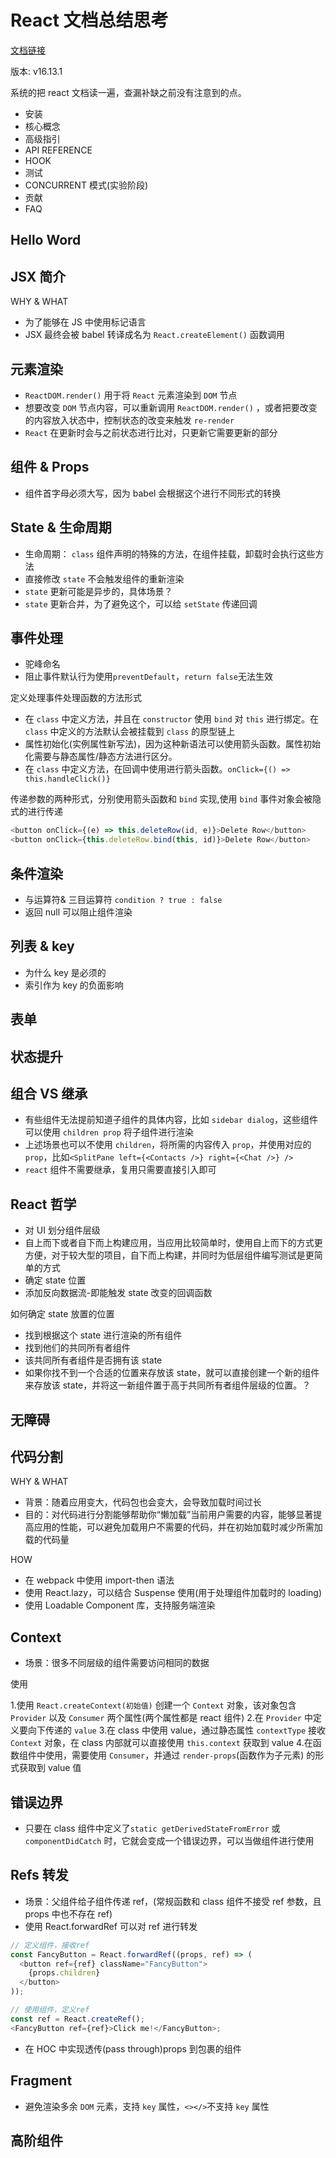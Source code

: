 # React 文档总结思考

[文档链接](https://zh-hans.reactjs.org/docs/getting-started.html)

版本: v16.13.1

系统的把 react 文档读一遍，查漏补缺之前没有注意到的点。

- 安装
- 核心概念
- 高级指引
- API REFERENCE
- HOOK
- 测试
- CONCURRENT 模式(实验阶段)
- 贡献
- FAQ

## Hello Word

## JSX 简介

WHY & WHAT

- 为了能够在 JS 中使用标记语言
- JSX 最终会被 babel 转译成名为 `React.createElement()` 函数调用

## 元素渲染

- `ReactDOM.render()` 用于将 `React` 元素渲染到 `DOM` 节点
- 想要改变 `DOM` 节点内容，可以重新调用 `ReactDOM.render()` ，或者把要改变的内容放入状态中，控制状态的改变来触发 `re-render`
- `React` 在更新时会与之前状态进行比对，只更新它需要更新的部分

## 组件 & Props

- 组件首字母必须大写，因为 babel 会根据这个进行不同形式的转换

## State & 生命周期

- 生命周期： `class` 组件声明的特殊的方法，在组件挂载，卸载时会执行这些方法
- 直接修改 `state` 不会触发组件的重新渲染
- `state` 更新可能是异步的，具体场景？
- `state` 更新合并，为了避免这个，可以给 `setState` 传递回调

## 事件处理

- 驼峰命名
- 阻止事件默认行为使用`preventDefault`，`return false`无法生效

定义处理事件处理函数的方法形式

- 在 `class` 中定义方法，并且在 `constructor` 使用 `bind` 对 `this` 进行绑定。在 `class` 中定义的方法默认会被挂载到 `class` 的原型链上
- 属性初始化(实例属性新写法)，因为这种新语法可以使用箭头函数。属性初始化需要与静态属性/静态方法进行区分。
- 在 `class` 中定义方法，在回调中使用进行箭头函数。`onClick={() => this.handleClick()}`

传递参数的两种形式，分别使用箭头函数和 `bind` 实现,使用 `bind` 事件对象会被隐式的进行传递

```js
<button onClick={(e) => this.deleteRow(id, e)}>Delete Row</button>
<button onClick={this.deleteRow.bind(this, id)}>Delete Row</button>
```

## 条件渲染

- 与运算符& 三目运算符 `condition ? true : false`
- 返回 null 可以阻止组件渲染

## 列表 & key

- 为什么 key 是必须的
- 索引作为 key 的负面影响

## 表单

## 状态提升

## 组合 VS 继承

- 有些组件无法提前知道子组件的具体内容，比如 `sidebar dialog`，这些组件可以使用 `children prop` 将子组件进行渲染
- 上述场景也可以不使用 `children`，将所需的内容传入 `prop`，并使用对应的 `prop`，比如`<SplitPane left={<Contacts />} right={<Chat />} />`
- `react` 组件不需要继承，复用只需要直接引入即可

## React 哲学

- 对 UI 划分组件层级
- 自上而下或者自下而上构建应用，当应用比较简单时，使用自上而下的方式更方便，对于较大型的项目，自下而上构建，并同时为低层组件编写测试是更简单的方式
- 确定 state 位置
- 添加反向数据流-即能触发 state 改变的回调函数

如何确定 state 放置的位置

- 找到根据这个 state 进行渲染的所有组件
- 找到他们的共同所有者组件
- 该共同所有者组件是否拥有该 state
- 如果你找不到一个合适的位置来存放该 state，就可以直接创建一个新的组件来存放该 state，并将这一新组件置于高于共同所有者组件层级的位置。？

## 无障碍

## 代码分割

WHY & WHAT

- 背景：随着应用变大，代码包也会变大，会导致加载时间过长
- 目的：对代码进行分割能够帮助你“懒加载”当前用户需要的内容，能够显著提高应用的性能，可以避免加载用户不需要的代码，并在初始加载时减少所需加载的代码量

HOW

- 在 webpack 中使用 import-then 语法
- 使用 React.lazy，可以结合 Suspense 使用(用于处理组件加载时的 loading)
- 使用 Loadable Component 库，支持服务端渲染

## Context

- 场景：很多不同层级的组件需要访问相同的数据

使用

1.使用 `React.createContext(初始值)` 创建一个 `Context` 对象，该对象包含 `Provider` 以及 `Consumer` 两个属性(两个属性都是 react 组件) 2.在 `Provider` 中定义要向下传递的 `value` 3.在 class 中使用 value，通过静态属性 `contextType` 接收 `Context` 对象，在 class 内部就可以直接使用 `this.context` 获取到 value 4.在函数组件中使用，需要使用 `Consumer`，并通过 `render-props`(函数作为子元素) 的形式获取到 value 值

## 错误边界

- 只要在 class 组件中定义了`static getDerivedStateFromError` 或 `componentDidCatch` 时，它就会变成一个错误边界，可以当做组件进行使用

## Refs 转发

- 场景：父组件给子组件传递 ref，(常规函数和 class 组件不接受 ref 参数，且 props 中也不存在 ref)
- 使用 React.forwardRef 可以对 ref 进行转发

```js
// 定义组件，接收ref
const FancyButton = React.forwardRef((props, ref) => (
  <button ref={ref} className="FancyButton">
    {props.children}
  </button>
));

// 使用组件，定义ref
const ref = React.createRef();
<FancyButton ref={ref}>Click me!</FancyButton>;
```

- 在 HOC 中实现透传(pass through)props 到包裹的组件

## Fragment

- 避免渲染多余 `DOM` 元素，支持 `key` 属性，`<></>`不支持 `key` 属性

## 高阶组件
